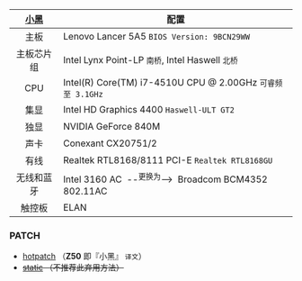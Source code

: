 [小黑](http://www.lenovo.com.cn/product/50081.html "LENOVO 小新 V2000 Bigger 版") | 配置
:-: | -
主板 | Lenovo Lancer 5A5 `BIOS Version: 9BCN29WW`
主板芯片组 | Intel Lynx Point-LP `南桥`, Intel Haswell `北桥`
CPU | Intel(R) Core(TM) i7-4510U CPU @ 2.00GHz `可睿频至 3.1GHz`
集显 | Intel HD Graphics 4400 `Haswell-ULT GT2`
独显 | NVIDIA GeForce 840M
声卡 | Conexant CX20751/2
有线 | Realtek RTL8168/8111 PCI-E `Realtek RTL8168GU`
无线和蓝牙| Intel 3160 AC &nbsp;--<sup>更换为</sup>-->&nbsp; Broadcom BCM4352 802.11AC
触控板 | ELAN

### PATCH
- [hotpatch](patch_hotpatch.md) （**Z50** 即『小黑』 `译文`）
- ~~[static](patch_static/patch_static.md) （不推荐此弃用方法）~~
